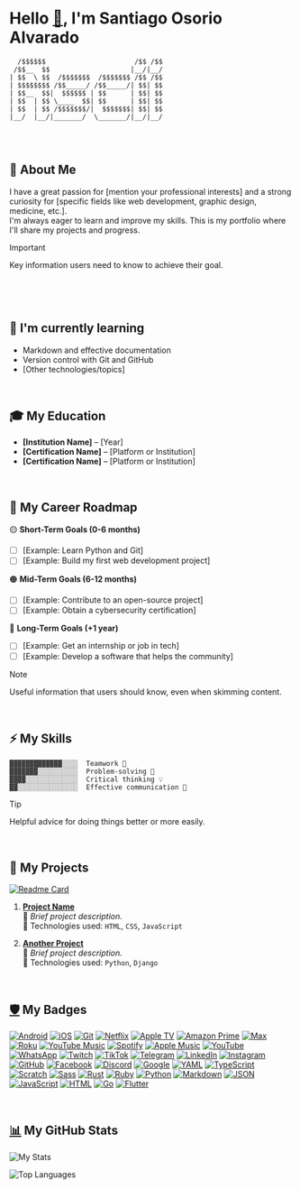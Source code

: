 # Hello [👋](https://patorjk.com/software/taag/#p=testall&f=Dancing%20Font&t=Ascii), I'm Santiago Osorio Alvarado 

```                                                                                     
  /$$$$$$                      /$$ /$$
 /$$__  $$                    |__/|__/
| $$  \ $$  /$$$$$$$  /$$$$$$$ /$$ /$$
| $$$$$$$$ /$$_____/ /$$_____/| $$| $$
| $$__  $$|  $$$$$$ | $$      | $$| $$
| $$  | $$ \____  $$| $$      | $$| $$
| $$  | $$ /$$$$$$$/|  $$$$$$$| $$| $$
|__/  |__/|_______/  \_______/|__/|__/
                                      
```

<br>

## 🚀 About Me
I have a great passion for [mention your professional interests] and a strong curiosity for [specific fields like web development, graphic design, medicine, etc.].  
I'm always eager to learn and improve my skills. This is my portfolio where I'll share my projects and progress.  

> [!IMPORTANT]
> Key information users need to know to achieve their goal.

<br>

‎
## 🌱 I'm currently learning
- Markdown and effective documentation
- Version control with Git and GitHub
- [Other technologies/topics]

<br>

## 🎓 My Education

- **[Institution Name]** – [Year]  
- **[Certification Name]** – [Platform or Institution]  
- **[Certification Name]** – [Platform or Institution]

<br>

## 🎯 My Career Roadmap  

🟡 **Short-Term Goals (0-6 months)**  
- [ ] [Example: Learn Python and Git]  
- [ ] [Example: Build my first web development project]  

🟠 **Mid-Term Goals (6-12 months)**  
- [ ] [Example: Contribute to an open-source project]  
- [ ] [Example: Obtain a cybersecurity certification]  

🔴 **Long-Term Goals (+1 year)**  
- [ ] [Example: Get an internship or job in tech]  
- [ ] [Example: Develop a software that helps the community]  

> [!NOTE]
> Useful information that users should know, even when skimming content.

<br>

## ⚡ My Skills
```
▓▓▓▓▓▓▓▓▓▓▓▓▓░░░░  Teamwork 🤝 
▓▓▓▓▓▓▓░░░░░░░░░░  Problem-solving 🧩 
▓▓▓▓░░░░░░░░░░░░░  Critical thinking 💡 
▓▓░░░░░░░░░░░░░░░  Effective communication 💬 
```

> [!TIP]
> Helpful advice for doing things better or more easily.

<br>
  
## 📂 My Projects 

[![Readme Card](https://github-readme-stats.vercel.app/api/pin/?username=pizaranha&repo=profile)](https://github.com/pizaranha/profile)

1. **[Project Name](project_link)**  
   📌 _Brief project description._  
   🔹 Technologies used: `HTML`, `CSS`, `JavaScript`  

2. **[Another Project](project_link)**  
   📌 _Brief project description._  
   🔹 Technologies used: `Python`, `Django`  

<br>

## [🛡️](https://github.com/inttter/md-badges) My Badges

[![Android][android]](#)
[![iOS][ios]](#)
[![Git][git]](#)
[![Netflix][netflix]](#)
[![Apple TV][appletv]](#)
[![Amazon Prime][amazonprime]](#)
[![Max][max]](#)
[![Roku][roku]](#)
[![YouTube Music][youtubemusic]](#)
[![Spotify][spotify]](#)
[![Apple Music][applemusic]](#)
[![YouTube][youtube]](#)
[![WhatsApp][whatsapp]](#)
[![Twitch][twitch]](#)
[![TikTok][tiktok]](#)
[![Telegram][telegram]](#)
[![LinkedIn][linkedin]](#)
[![Instagram][instagram]](#)
[![GitHub][github]](#)
[![Facebook][facebook]](#)
[![Discord][discord]](#)
[![Google][google]](#)
[![YAML][yaml]](#)
[![TypeScript][typescript]](#)
[![Scratch][scratch]](#)
[![Sass][sass]](#)
[![Rust][rust]](#)
[![Ruby][ruby]](#)
[![Python][python]](#)
[![Markdown][markdown]](#)
[![JSON][json]](#)
[![JavaScript][javascript]](#)
[![HTML][html]](#)
[![Go][go]](#)
[![Flutter][flutter]](#)

[android]: https://img.shields.io/badge/Android-3DDC84?logo=android&logoColor=white "Android"
[ios]: https://img.shields.io/badge/iOS-000000?&logo=apple&logoColor=white "iOS"
[git]: https://img.shields.io/badge/Git-F05032?logo=git&logoColor=fff "Git"
[netflix]: https://img.shields.io/badge/Netflix-E50914?logo=netflix&logoColor=white "Netflix"
[appletv]: https://img.shields.io/badge/Apple%20TV-000000?logo=Apple%20TV&logoColor=white "Apple TV"
[amazonprime]: https://img.shields.io/badge/Amazon%20Prime-0F79AF?logo=amazonprime&logoColor=white "Amazon Prime"
[max]: https://img.shields.io/badge/Max-000ce0?logo=hbo&logoColor=fff "Max"
[roku]: https://img.shields.io/badge/Roku-6f1ab1?logo=roku&logoColor=white "Roku"
[youtubemusic]: https://img.shields.io/badge/YouTube_Music-FF0000?logo=youtube-music&logoColor=white "YouTube Music"
[spotify]: https://img.shields.io/badge/Spotify-1ED760?logo=spotify&logoColor=white "Spotify"
[applemusic]: https://img.shields.io/badge/Apple%20Music-FA243C?logo=apple%20music&logoColor=white "Apple Music"
[youtube]: https://img.shields.io/badge/YouTube-%23FF0000.svg?logo=YouTube&logoColor=white "YouTube"
[whatsapp]: https://img.shields.io/badge/WhatsApp-25D366?logo=whatsapp&logoColor=white "WhatsApp"
[twitch]: https://img.shields.io/badge/Twitch-%239146FF.svg?logo=Twitch&logoColor=white "Twitch"
[tiktok]: https://img.shields.io/badge/TikTok-black?logo=tiktok&logoColor=white "TikTok"
[telegram]: https://img.shields.io/badge/Telegram-2CA5E0?logo=telegram&logoColor=white "Telegram"
[linkedin]: https://custom-icon-badges.demolab.com/badge/LinkedIn-0A66C2?logo=linkedin-white&logoColor=fff "LinkedIn"
[instagram]: https://img.shields.io/badge/Instagram-%23E4405F.svg?logo=Instagram&logoColor=white "Instagram"
[github]: https://img.shields.io/badge/GitHub-%23121011.svg?logo=github&logoColor=white "GitHub"
[facebook]: https://img.shields.io/badge/Facebook-%231877F2.svg?logo=Facebook&logoColor=white "Facebook"
[discord]: https://img.shields.io/badge/Discord-%235865F2.svg?&logo=discord&logoColor=white "Discord"
[google]: https://img.shields.io/badge/Google-4285F4?logo=google&logoColor=white "Google"
[yaml]: https://img.shields.io/badge/YAML-CB171E?logo=yaml&logoColor=fff "YAML"
[typescript]: https://img.shields.io/badge/TypeScript-3178C6?logo=typescript&logoColor=fff "TypeScript"
[scratch]: https://img.shields.io/badge/Scratch-4D97FF?logo=scratch&logoColor=fff "Scratch"
[sass]: https://img.shields.io/badge/Sass-C69?logo=sass&logoColor=fff "Sass"
[rust]: https://img.shields.io/badge/Rust-%23000000.svg?e&logo=rust&logoColor=white "Rust"
[ruby]: https://img.shields.io/badge/Ruby-%23CC342D.svg?&logo=ruby&logoColor=white "Ruby"
[python]: https://img.shields.io/badge/Python-3776AB?logo=python&logoColor=fff "Python"
[markdown]: https://img.shields.io/badge/Markdown-%23000000.svg?logo=markdown&logoColor=white "Markdown"
[json]: https://img.shields.io/badge/JSON-000?logo=json&logoColor=fff "JSON"
[javascript]: https://img.shields.io/badge/JavaScript-F7DF1E?logo=javascript&logoColor=000 "JavaScript"
[html]: https://img.shields.io/badge/HTML-%23E34F26.svg?logo=html5&logoColor=white "HTML"
[go]: https://img.shields.io/badge/Go-%2300ADD8.svg?&logo=go&logoColor=white "Go"
[flutter]: https://img.shields.io/badge/Flutter-02569B?logo=flutter&logoColor=fff "Flutter"

<br>

## [📊](https://github.com/anuraghazra/github-readme-stats/tree/master) My GitHub Stats

![My Stats](https://github-readme-stats.vercel.app/api?username=pizaranha&show_icons=true&theme=default\&rank_icon=github)

![Top Languages](https://github-readme-stats.vercel.app/api/top-langs/?username=pizaranha&layout=compact&theme=default)
